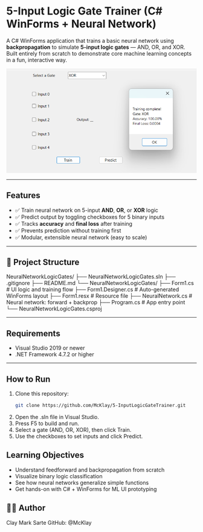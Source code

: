 # 5-Input Logic Gate Trainer (C# WinForms + Neural Network)

A C# WinForms application that trains a basic neural network using **backpropagation** to simulate **5-input logic gates** — AND, OR, and XOR. Built entirely from scratch to demonstrate core machine learning concepts in a fun, interactive way.

![screenshot](sample.png)

---

## Features

- ✅ Train neural network on 5-input **AND**, **OR**, or **XOR** logic
- ✅ Predict output by toggling checkboxes for 5 binary inputs
- ✅ Tracks **accuracy** and **final loss** after training
- ✅ Prevents prediction without training first
- ✅ Modular, extensible neural network (easy to scale)

---

## 📂 Project Structure
NeuralNetworkLogicGates/ 
    ├── NeuralNetworkLogicGates.sln 
    ├── .gitignore 
    ├── README.md 
    └── NeuralNetworkLogicGates/ 
        ├── Form1.cs # UI logic and training flow 
        ├── Form1.Designer.cs # Auto-generated WinForms layout 
        ├── Form1.resx # Resource file 
        ├── NeuralNetwork.cs # Neural network: forward + backprop 
        ├── Program.cs # App entry point 
        └── NeuralNetworkLogicGates.csproj

---

## Requirements

- Visual Studio 2019 or newer
- .NET Framework 4.7.2 or higher

---

## How to Run

1. Clone this repository:
   ```bash
   git clone https://github.com/McKlay/5-InputLogicGateTrainer.git
2. Open the .sln file in Visual Studio.
3. Press F5 to build and run.
4. Select a gate (AND, OR, XOR), then click Train.
5. Use the checkboxes to set inputs and click Predict.

## Learning Objectives
- Understand feedforward and backpropagation from scratch
- Visualize binary logic classification
- See how neural networks generalize simple functions
- Get hands-on with C# + WinForms for ML UI prototyping

## 👨‍💻 Author
Clay Mark Sarte
GitHub: @McKlay